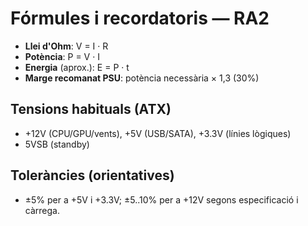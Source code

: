 # Fórmules i recordatoris — RA2

- **Llei d'Ohm**: V = I · R
- **Potència**: P = V · I
- **Energia** (aprox.): E = P · t
- **Marge recomanat PSU**: potència necessària × 1,3 (30%)

## Tensions habituals (ATX)
- +12V (CPU/GPU/vents), +5V (USB/SATA), +3.3V (línies lògiques)
- 5VSB (standby)

## Toleràncies (orientatives)
- ±5% per a +5V i +3.3V; ±5..10% per a +12V segons especificació i càrrega.
